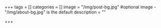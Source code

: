 +++
tags = []
categories = []
image = "/img/post-bg.jpg" #optional image - "/img/about-bg.jpg" is the default
description = ""

+++
